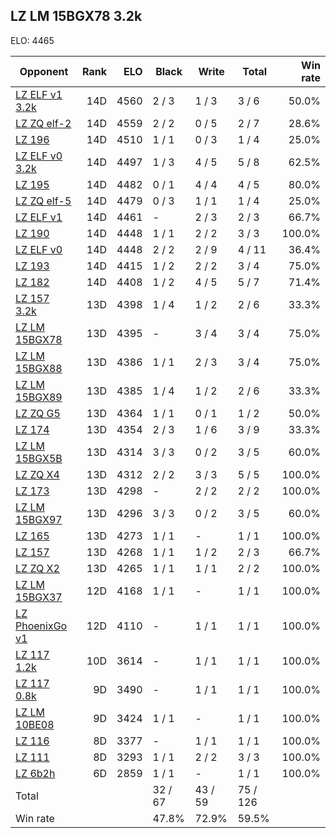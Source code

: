 ## LZ LM 15BGX78 3.2k ##

ELO: 4465

Opponent | Rank | ELO | Black | Write | Total | Win rate
---------|-----:|----:|-------|-------|-------|-------:
[LZ ELF v1 3.2k](LZ%20ELF%20v1%203.2k.md) | 14D | 4560 | 2 / 3 | 1 / 3 | 3 / 6 | 50.0%
[LZ ZQ elf-2](LZ%20ZQ%20elf-2.md) | 14D | 4559 | 2 / 2 | 0 / 5 | 2 / 7 | 28.6%
[LZ 196](LZ%20196.md) | 14D | 4510 | 1 / 1 | 0 / 3 | 1 / 4 | 25.0%
[LZ ELF v0 3.2k](LZ%20ELF%20v0%203.2k.md) | 14D | 4497 | 1 / 3 | 4 / 5 | 5 / 8 | 62.5%
[LZ 195](LZ%20195.md) | 14D | 4482 | 0 / 1 | 4 / 4 | 4 / 5 | 80.0%
[LZ ZQ elf-5](LZ%20ZQ%20elf-5.md) | 14D | 4479 | 0 / 3 | 1 / 1 | 1 / 4 | 25.0%
[LZ ELF v1](LZ%20ELF%20v1.md) | 14D | 4461 | - | 2 / 3 | 2 / 3 | 66.7%
[LZ 190](LZ%20190.md) | 14D | 4448 | 1 / 1 | 2 / 2 | 3 / 3 | 100.0%
[LZ ELF v0](LZ%20ELF%20v0.md) | 14D | 4448 | 2 / 2 | 2 / 9 | 4 / 11 | 36.4%
[LZ 193](LZ%20193.md) | 14D | 4415 | 1 / 2 | 2 / 2 | 3 / 4 | 75.0%
[LZ 182](LZ%20182.md) | 14D | 4408 | 1 / 2 | 4 / 5 | 5 / 7 | 71.4%
[LZ 157 3.2k](LZ%20157%203.2k.md) | 13D | 4398 | 1 / 4 | 1 / 2 | 2 / 6 | 33.3%
[LZ LM 15BGX78](LZ%20LM%2015BGX78.md) | 13D | 4395 | - | 3 / 4 | 3 / 4 | 75.0%
[LZ LM 15BGX88](LZ%20LM%2015BGX88.md) | 13D | 4386 | 1 / 1 | 2 / 3 | 3 / 4 | 75.0%
[LZ LM 15BGX89](LZ%20LM%2015BGX89.md) | 13D | 4385 | 1 / 4 | 1 / 2 | 2 / 6 | 33.3%
[LZ ZQ G5](LZ%20ZQ%20G5.md) | 13D | 4364 | 1 / 1 | 0 / 1 | 1 / 2 | 50.0%
[LZ 174](LZ%20174.md) | 13D | 4354 | 2 / 3 | 1 / 6 | 3 / 9 | 33.3%
[LZ LM 15BGX5B](LZ%20LM%2015BGX5B.md) | 13D | 4314 | 3 / 3 | 0 / 2 | 3 / 5 | 60.0%
[LZ ZQ X4](LZ%20ZQ%20X4.md) | 13D | 4312 | 2 / 2 | 3 / 3 | 5 / 5 | 100.0%
[LZ 173](LZ%20173.md) | 13D | 4298 | - | 2 / 2 | 2 / 2 | 100.0%
[LZ LM 15BGX97](LZ%20LM%2015BGX97.md) | 13D | 4296 | 3 / 3 | 0 / 2 | 3 / 5 | 60.0%
[LZ 165](LZ%20165.md) | 13D | 4273 | 1 / 1 | - | 1 / 1 | 100.0%
[LZ 157](LZ%20157.md) | 13D | 4268 | 1 / 1 | 1 / 2 | 2 / 3 | 66.7%
[LZ ZQ X2](LZ%20ZQ%20X2.md) | 13D | 4265 | 1 / 1 | 1 / 1 | 2 / 2 | 100.0%
[LZ LM 15BGX37](LZ%20LM%2015BGX37.md) | 12D | 4168 | 1 / 1 | - | 1 / 1 | 100.0%
[LZ PhoenixGo v1](LZ%20PhoenixGo%20v1.md) | 12D | 4110 | - | 1 / 1 | 1 / 1 | 100.0%
[LZ 117 1.2k](LZ%20117%201.2k.md) | 10D | 3614 | - | 1 / 1 | 1 / 1 | 100.0%
[LZ 117 0.8k](LZ%20117%200.8k.md) | 9D | 3490 | - | 1 / 1 | 1 / 1 | 100.0%
[LZ LM 10BE08](LZ%20LM%2010BE08.md) | 9D | 3424 | 1 / 1 | - | 1 / 1 | 100.0%
[LZ 116](LZ%20116.md) | 8D | 3377 | - | 1 / 1 | 1 / 1 | 100.0%
[LZ 111](LZ%20111.md) | 8D | 3293 | 1 / 1 | 2 / 2 | 3 / 3 | 100.0%
[LZ 6b2h](LZ%206b2h.md) | 6D | 2859 | 1 / 1 | - | 1 / 1 | 100.0%
Total | | | 32 / 67 | 43 / 59 | 75 / 126 | 
Win rate| | | 47.8% | 72.9% | 59.5% | 
